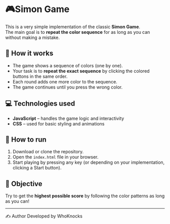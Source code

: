 # 🎮Simon Game

This is a very simple implementation of the classic **Simon Game**.  
The main goal is to **repeat the color sequence** for as long as you can without making a mistake.

## 🧠 How it works

- The game shows a sequence of colors (one by one).
- Your task is to **repeat the exact sequence** by clicking the colored buttons in the same order.
- Each round adds one more color to the sequence.
- The game continues until you press the wrong color.

## 💻 Technologies used

- **JavaScript** – handles the game logic and interactivity
- **CSS** – used for basic styling and animations

## 🚀 How to run

1. Download or clone the repository.
2. Open the `index.html` file in your browser.
3. Start playing by pressing any key (or depending on your implementation, clicking a Start button).

## 🎯 Objective

Try to get the **highest possible score** by following the color patterns as long as you can!

---

✍️ Author
Developed by WhoKnocks
